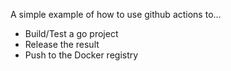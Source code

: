 A simple example of how to use github actions to...
- Build/Test a go project
- Release the result
- Push to the Docker registry
